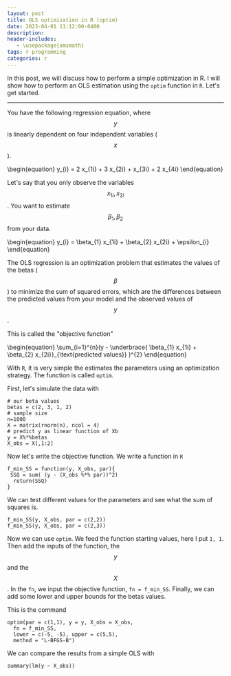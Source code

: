 ```yaml
---
layout: post
title: OLS optimization in R (optim)
date: 2023-04-01 11:12:00-0400
description:
header-includes:
   - \usepackage{amsmath}
tags: r programming
categories: r
---
```


In this post, we will discuss how to perform a simple optimization in R. I will show how to perform an OLS estimation using the `optim` function in `R`. Let's get started.

--------------------------------------------------------------------------------

You have the following regression equation, where $$y$$ is linearly dependent on four independent variables ($$x$$).

\begin{equation}
y_{i} = 2 x_{1i} +  3 x_{2i} + x_{3i} +  2 x_{4i}
\end{equation}

Let's say that you only observe the variables $$x_{1i}, x_{2i}$$. You want to estimate $$\beta_{1}, \beta_{2}$$ from your data.

\begin{equation}
y_{i} = \beta_{1} x_{1i} + \beta_{2} x_{2i} + \epsilon_{i}
\end{equation}

The OLS regression is an optimization problem that estimates the values of the betas ($$\beta$$) to minimize the sum of squared errors, which are the differences between the predicted values from your model and the observed values of $$y$$.

This is called the "objective function"

\begin{equation}
\sum_{i=1}^{n}(y - \underbrace{ \beta_{1} x_{1i} + \beta_{2} x_{2i}}_{\text{predicted values}} )^{2}
\end{equation}

With `R`, it is very simple the estimates the parameters using an optimization strategy. The function is called `optim`.

First, let's simulate the data with

    # our beta values
    betas = c(2, 3, 1, 2)
    # sample size
    n=1000
    X = matrix(rnorm(n), ncol = 4)
    # predict y as linear function of Xb
    y = X%*%betas
    X_obs = X[,1:2]

Now let's write the objective function. We write a function in `R`

    f_min_SS = function(y, X_obs, par){
     SSQ = sum( (y - (X_obs %*% par))^2)
      return(SSQ)
    }

We can test different values for the parameters and see what the sum of squares is.

    f_min_SS(y, X_obs, par = c(2,2))
    f_min_SS(y, X_obs, par = c(2,3))

Now we can use `optim`. We feed the function starting values, here I put `1, 1`. Then add the inputs of the function, the $$y$$ and the $$X$$. In the `fn`, we input the objective function, `fn = f_min_SS`. Finally, we can add some lower and upper bounds for the betas values.

This is the command 

    optim(par = c(1,1), y = y, X_obs = X_obs, 
      fn = f_min_SS, 
      lower = c(-5, -5), upper = c(5,5), 
      method = "L-BFGS-B")

We can compare the results from a simple OLS with

    summary(lm(y ~ X_obs))
